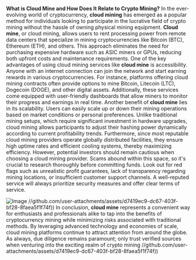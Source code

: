 **What is Cloud Mine and How Does It Relate to Crypto Mining?**
In the ever-evolving world of cryptocurrency, **cloud mining** has emerged as a popular method for individuals looking to participate in the lucrative field of crypto mining without the hassle of owning physical mining equipment. **Cloud mine**, or cloud mining, allows users to rent processing power from remote data centers that specialize in mining cryptocurrencies like Bitcoin (BTC), Ethereum (ETH), and others. This approach eliminates the need for purchasing expensive hardware such as ASIC miners or GPUs, reducing both upfront costs and maintenance requirements.
One of the key advantages of using cloud mining services like **cloud mine** is accessibility. Anyone with an internet connection can join the network and start earning rewards in various cryptocurrencies. For instance, platforms offering cloud mining contracts often provide options to mine Bitcoin, Litecoin (LTC), Dogecoin (DOGE), and other digital assets. Additionally, these services come equipped with user-friendly dashboards that allow miners to monitor their progress and earnings in real time.
Another benefit of **cloud mine** lies in its scalability. Users can easily scale up or down their mining operations based on market conditions or personal preferences. Unlike traditional mining setups, which require significant investment in hardware upgrades, cloud mining allows participants to adjust their hashing power dynamically according to current profitability trends. Furthermore, since most reputable cloud mining providers operate globally distributed facilities, they ensure high uptime rates and efficient cooling systems, thereby maximizing efficiency.
However, potential investors should remain cautious when choosing a cloud mining provider. Scams abound within this space, so it's crucial to research thoroughly before committing funds. Look out for red flags such as unrealistic profit guarantees, lack of transparency regarding mining locations, or insufficient customer support channels. A well-reputed service will always prioritize security measures and offer clear terms of service.

![Image](https://github.com/user-attachments/assets/d7419ec9-dc67-403f-bf28-8faea5f1f74f)
 //github.com/user-attachments/assets/d7419ec9-dc67-403f-bf28-8faea5f1f74f))
In conclusion, **cloud mine** represents a convenient way for enthusiasts and professionals alike to tap into the benefits of cryptocurrency mining while minimizing risks associated with traditional methods. By leveraging advanced technology and economies of scale, cloud mining platforms continue to attract attention from around the globe. As always, due diligence remains paramount; only trust verified sources when venturing into the exciting realm of crypto mining
 //github.com/user-attachments/assets/d7419ec9-dc67-403f-bf28-8faea5f1f74f))
